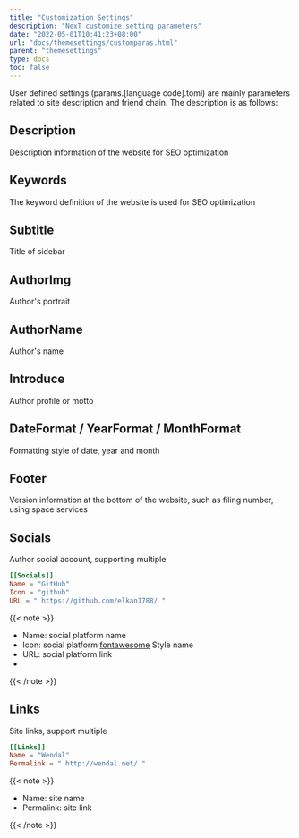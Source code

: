 ```yaml
---
title: "Customization Settings"
description: "NexT customize setting parameters"
date: "2022-05-01T10:41:23+08:00"
url: "docs/themesettings/customparas.html"
parent: "themesettings"
type: docs
toc: false
---
```


User defined settings (params.[language code].toml) are mainly parameters related to site description and friend chain. The description is as follows:

##  Description

Description information of the website for SEO optimization

## Keywords

The keyword definition of the website is used for SEO optimization

## Subtitle

Title of sidebar

## AuthorImg

Author's portrait

## AuthorName

Author's name

## Introduce

Author profile or motto

## DateFormat / YearFormat / MonthFormat

Formatting style of date, year and month

## Footer

Version information at the bottom of the website, such as filing number, using space services

## Socials

Author social account, supporting multiple

```toml
[[Socials]]
Name = "GitHub"
Icon = "github"
URL = " https://github.com/elkan1788/ "
```

{{< note >}}

- Name: social platform name
- Icon: social platform [fontawesome](http://www.fontawesome.com.cn/faicons/) Style name
- URL: social platform link
-
{{< /note >}}

## Links

Site links, support multiple

```toml
[[Links]]
Name = "Wendal"
Permalink = " http://wendal.net/ "
```

{{< note >}}

- Name: site name
- Permalink: site link

{{< /note >}}

